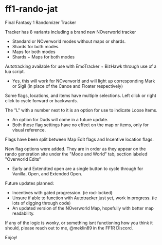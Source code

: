 # ff1-rando-jat
Final Fantasy 1 Randomizer Tracker

Tracker has 8 variants including a brand new NOverworld tracker
- Standard or NOverworld modes without maps or shards.
- Shards for both modes
- Maps for both modes
- Shards + Maps for both modes

Autotracking available for use with EmoTracker + BizHawk through use of a lua script.
- Yes, this will work for NOverworld and will light up corresponding Mark or Sigil (in place of the Canoe and Floater respectively)

Some flags, locations, and items have multiple selections. Left click or right click to cycle forward or backwards. 

The "L" with a number next to it is an option for use to indicate Loose Items.
- An option for Duds will come in a future update. 
- Both these flag settings have no effect on the map or items, only for visual reference. 

Flags have been split between Map Edit flags and Incentive location flags.

New flag options were added. They are in order as they appear on the rando generation site under the "Mode and World" tab, section labeled "Overworld Edits"
- Early and Extendted open are a single button to cycle through for Vanilla, Open, and Extended Open.

Future updates planned:
- Incentives with gated progression. (ie rod-locked)
- Unsure if able to function with Autotracker just yet, work in progress. (ie lots of digging through code)
- An updated version of the NOverworld Map, hopefully with better map readability. 

If any of the logic is wonky, or something isnt functioning how you think it should, please reach out to me, @meklin89 in the FF1R Discord.

Enjoy!
